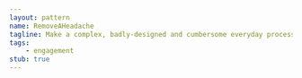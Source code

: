 ```yaml
---
layout: pattern
name: RemoveAHeadache
tagline: Make a complex, badly-designed and cumbersome everyday process easier, and the result may be a completely different interaction.
tags:
    - engagement
stub: true
---
```


